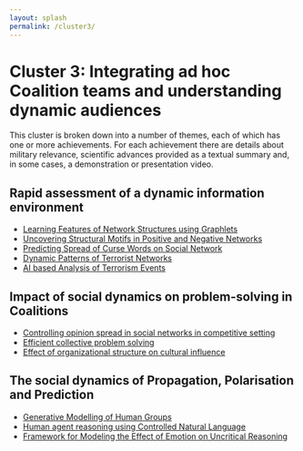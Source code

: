 ```yaml
---
layout: splash
permalink: /cluster3/
---
```


# Cluster 3: Integrating ad hoc Coalition teams and understanding dynamic audiences
This cluster is broken down into a number of themes, each of which has one or more achievements.  For each
achievement there are details about military relevance, scientific advances provided as a textual summary
and, in some cases, a demonstration or presentation video.

## Rapid assessment of a dynamic information environment
* [Learning Features of Network Structures using Graphlets](/3a03/)
* [Uncovering Structural Motifs in Positive and Negative Networks](/3a05/)
* [Predicting Spread of Curse Words on Social Network](/3a06/)
* [Dynamic Patterns of Terrorist Networks](/3a10/)
* [AI based Analysis of Terrorism Events](/3a13/)

## Impact of social dynamics on problem-solving in Coalitions
* [Controlling opinion spread in social networks in competitive setting](/3b01/)
* [Efficient collective problem solving](/3b02/)
* [Effect of organizational structure on cultural influence](/3b03/)
  
## The social dynamics of Propagation, Polarisation and Prediction
* [Generative Modelling of Human Groups](/3c01/)
* [Human agent reasoning using Controlled Natural Language](/3a04/)
* [Framework for Modeling the Effect of Emotion on Uncritical Reasoning](/3a05/)
